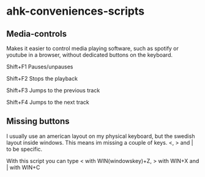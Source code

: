 # ahk-conveniences-scripts
## Media-controls
Makes it easier to control media playing software, such as spotify or youtube in a browser, without dedicated buttons on the keyboard. 

Shift+F1 Pauses/unpauses

Shift+F2 Stops the playback

Shift+F3 Jumps to the previous track

Shift+F4 Jumps to the next track

## Missing buttons
I usually use an american layout on my physical keyboard, but the swedish layout inside windows. This means im missing a couple of keys. <, > and | to be specific. 

With this script you can type < with WIN(windowskey)+Z, > with WIN+X and | with WIN+C
